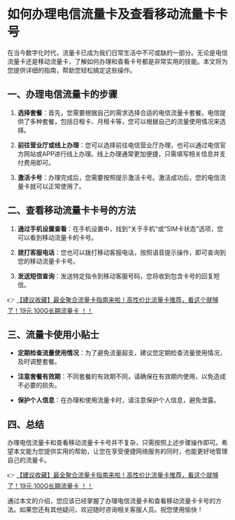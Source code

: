 # 如何办理电信流量卡及查看移动流量卡卡号

在当今数字化时代，流量卡已成为我们日常生活中不可或缺的一部分。无论是电信流量卡还是移动流量卡，了解如何办理和查看卡号都是非常实用的技能。本文将为您提供详细的指南，帮助您轻松搞定这些操作。

## 一、办理电信流量卡的步骤

1. **选择套餐**：首先，您需要根据自己的需求选择合适的电信流量卡套餐。电信提供了多种套餐，包括日租卡、月租卡等，您可以根据自己的流量使用情况来选择。

2. **前往营业厅或线上办理**：您可以选择前往电信营业厅办理，也可以通过电信官方网站或APP进行线上办理。线上办理通常更加便捷，只需填写相关信息并支付费用即可。

3. **激活卡号**：办理完成后，您需要按照提示激活卡号。激活成功后，您的电信流量卡就可以正常使用了。

## 二、查看移动流量卡卡号的方法

1. **通过手机设置查看**：在手机设置中，找到“关于手机”或“SIM卡状态”选项，您可以看到移动流量卡的卡号。

2. **拨打客服电话**：您也可以拨打移动客服电话，按照语音提示操作，即可查询到您的移动流量卡卡号。

3. **发送短信查询**：发送特定指令到移动客服号码，您将收到包含卡号的回复短信。

👉 [【建议收藏】最全聚合流量卡指南来啦！高性价比流量卡推荐，看这个就够了！19元 100G长期流量卡 ！！](https://bit.ly/Liuliangka)

## 三、流量卡使用小贴士

- **定期检查流量使用情况**：为了避免流量超支，建议您定期检查流量使用情况，及时调整套餐。

- **注意套餐有效期**：不同套餐的有效期不同，请确保在有效期内使用，以免造成不必要的损失。

- **保护个人信息**：在办理和使用流量卡时，请注意保护个人信息，避免泄露。

## 四、总结

办理电信流量卡和查看移动流量卡卡号并不复杂，只需按照上述步骤操作即可。希望本文能为您提供实用的帮助，让您在享受便捷网络服务的同时，也能更好地管理自己的流量卡。

👉 [【建议收藏】最全聚合流量卡指南来啦！高性价比流量卡推荐，看这个就够了！19元 100G长期流量卡 ！！](https://bit.ly/Liuliangka)

通过本文的介绍，您应该已经掌握了办理电信流量卡和查看移动流量卡卡号的方法。如果您还有其他疑问，欢迎随时咨询相关客服人员。祝您使用愉快！